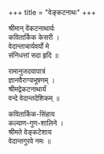 +++
title = "वेङ्कटनाथः"
+++

श्रीमान् वेंकटनाथार्यः  
कवितार्किक केसरी ।  
वेदान्ताचार्यवर्यो मे  
संनिधत्तां सदा हृदि ॥

रामानुजदयापात्रं  
ज्ञानवैराग्यभूषणम् ।  
श्रीमद्वेकटनाथार्यं  
वन्दे वेदान्तदेशिकम् ॥

कवितार्किक-सिंहाय  
कल्याण-गुण-शालिने ।  
श्रीमते वेङ्कटेशाय  
वेदान्तगुरवे नमः ॥ 
